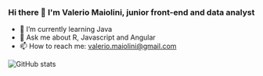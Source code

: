 ### Hi there 👋 I'm Valerio Maiolini, junior front-end and data analyst

- 🌱 I’m currently learning Java
- 💬 Ask me about R, Javascript and Angular
- 📫 How to reach me: valerio.maiolini@gmail.com

![GitHub stats](https://github-readme-stats.vercel.app/api?username=val-mai&hide=prs,contribs&count_private=true)
